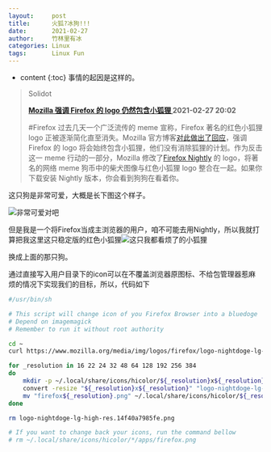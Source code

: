 ```yaml
---
layout:     post
title:      火狐?冰狗!!!
date:       2021-02-27
author:     竹林里有冰
categories: Linux
tags:       Linux Fun
---
```


* content
{:toc}
事情的起因是这样的。

> Solidot
>
> **[Mozilla 强调 Firefox 的 logo 仍然包含小狐狸 ](https://www.solidot.org/story?sid=67051) 2021-02-27 20:02**
>
> #Firefox 过去几天一个广泛流传的 meme 宣称，Firefox 著名的红色小狐狸 logo 正被逐渐简化直至消失。Mozilla 官方博客[对此做出了回应](https://blog.mozilla.org/firefox/the-fox-is-still-in-the-firefox-logo/)，强调 Firefox 的 logo 将会始终包含小狐狸，他们没有消除狐狸的计划。作为反击这一 meme 行动的一部分，Mozilla 修改了[Firefox Nightly](https://www.mozilla.org/en-US/firefox/nightly/firstrun/) 的 logo，将著名的网络 meme 狗币中的柴犬图像与红色小狐狸 logo 整合在一起。如果你下载安装 Nightly 版本，你会看到狗狗在看着你。

这只狗是非常可爱，大概是长下图这个样子。

![非常可爱对吧](https://www.mozilla.org/media/img/logos/firefox/logo-nightdoge-lg-high-res.14f40a7985fe.png)

但是我是一个将Firefox当成主浏览器的用户，咱不可能去用Nightly，所以我就打算把我这里这只稳定版的红色小狐狸![这只我都看烦了的小狐狸](https://www.mozilla.org/media/protocol/img/logos/firefox/browser/logo-lg-high-res.fbc7ffbb50fd.png)

换成上面的那只狗。

通过直接写入用户目录下的icon可以在不覆盖浏览器原图标、不给包管理器惹麻烦的情况下实现我们的目标，所以，代码如下

```bash
#/usr/bin/sh

# This script will change icon of you Firefox Browser into a bluedoge
# Depend on imagemagick
# Remember to run it without root authority

cd ~
curl https://www.mozilla.org/media/img/logos/firefox/logo-nightdoge-lg-high-res.14f40a7985fe.png > logo-nightdoge-lg-high-res.14f40a7985fe.png

for _resolution in 16 22 24 32 48 64 128 192 256 384
do
    mkdir -p ~/.local/share/icons/hicolor/${_resolution}x${_resolution}/apps/
    convert -resize "${_resolution}x${_resolution}" "logo-nightdoge-lg-high-res.14f40a7985fe.png" "firefox${_resolution}.png"
    mv "firefox${_resolution}.png" ~/.local/share/icons/hicolor/${_resolution}x${_resolution}/apps/firefox.png
done

rm logo-nightdoge-lg-high-res.14f40a7985fe.png

# If you want to change back your icons, run the command bellow
# rm ~/.local/share/icons/hicolor/*/apps/firefox.png
```


